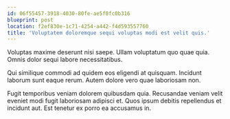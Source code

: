 ```yaml
---
id: 06f55457-3918-4030-80fe-ae5f0fc0b316
blueprint: post
location: f2ef830e-1c71-4254-a442-f4d593557760
title: 'Voluptatem doloremque sequi voluptas modi est velit quis.'
---
```

Voluptas maxime deserunt nisi saepe. Ullam voluptatum quo quae quia. Omnis dolor sequi labore necessitatibus.

Qui similique commodi ad quidem eos eligendi at quisquam. Incidunt laborum sunt eaque rerum. Autem dolore vero quae laboriosam non.

Fugit temporibus veniam dolorem quibusdam quia. Recusandae veniam velit eveniet modi fugit laboriosam adipisci et. Quos ipsum debitis repellendus et incidunt aut. Est tenetur ex porro ea accusamus in.